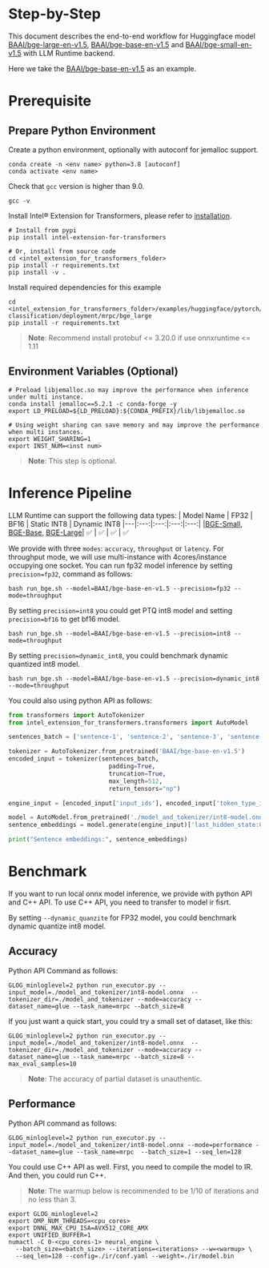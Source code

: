 Step-by-Step
=======
This document describes the end-to-end workflow for Huggingface model [BAAI/bge-large-en-v1.5](https://huggingface.co/BAAI/bge-large-en-v1.5), [BAAI/bge-base-en-v1.5](https://huggingface.co/BAAI/bge-base-en-v1.5) and [BAAI/bge-small-en-v1.5](https://huggingface.co/BAAI/bge-small-en-v1.5) with LLM Runtime backend.

Here we take the [BAAI/bge-base-en-v1.5](https://huggingface.co/BAAI/bge-base-en-v1.5) as an example.

# Prerequisite
## Prepare Python Environment
Create a python environment, optionally with autoconf for jemalloc support.
```shell
conda create -n <env name> python=3.8 [autoconf]
conda activate <env name>
```

Check that `gcc` version is higher than 9.0.
```shell
gcc -v
```

Install Intel® Extension for Transformers, please refer to [installation](/docs/installation.md).
```shell
# Install from pypi
pip install intel-extension-for-transformers

# Or, install from source code
cd <intel_extension_for_transformers_folder>
pip install -r requirements.txt
pip install -v .
```

Install required dependencies for this example
```shell
cd <intel_extension_for_transformers_folder>/examples/huggingface/pytorch/text-classification/deployment/mrpc/bge_large
pip install -r requirements.txt
```
>**Note**: Recommend install protobuf <= 3.20.0 if use onnxruntime <= 1.11

## Environment Variables (Optional)
```shell
# Preload libjemalloc.so may improve the performance when inference under multi instance.
conda install jemalloc==5.2.1 -c conda-forge -y
export LD_PRELOAD=${LD_PRELOAD}:${CONDA_PREFIX}/lib/libjemalloc.so

# Using weight sharing can save memory and may improve the performance when multi instances.
export WEIGHT_SHARING=1
export INST_NUM=<inst num>
```
>**Note**: This step is optional.

# Inference Pipeline

LLM Runtime can support the following data types:
| Model Name | FP32 | BF16 | Static INT8 | Dynamic INT8
|---|:---:|:---:|:---:|:---:|
|[BGE-Small](https://huggingface.co/BAAI/bge-small-en-v1.5), [BGE-Base](https://huggingface.co/BAAI/bge-base-en-v1.5), [BGE-Large](https://huggingface.co/BAAI/bge-large-en-v1.5)| ✅ | ✅ | ✅ | ✅

We provide with three `modes`: `accuracy`, `throughput` or `latency`. For throughput mode, we will use multi-instance with 4cores/instance occupying one socket.
You can run fp32 model inference by setting `precision=fp32`, command as follows:
```shell
bash run_bge.sh --model=BAAI/bge-base-en-v1.5 --precision=fp32 --mode=throughput
```
By setting `precision=int8` you could get PTQ int8 model and setting `precision=bf16` to get bf16 model.
```shell
bash run_bge.sh --model=BAAI/bge-base-en-v1.5 --precision=int8 --mode=throughput
```
By setting `precision=dynamic_int8`, you could benchmark dynamic quantized int8 model.
```shell
bash run_bge.sh --model=BAAI/bge-base-en-v1.5 --precision=dynamic_int8 --mode=throughput
```


You could also using python API as follows:
```python
from transformers import AutoTokenizer
from intel_extension_for_transformers.transformers import AutoModel

sentences_batch = ['sentence-1', 'sentence-2', 'sentence-3', 'sentence-4']

tokenizer = AutoTokenizer.from_pretrained('BAAI/bge-base-en-v1.5')
encoded_input = tokenizer(sentences_batch,
                            padding=True,
                            truncation=True,
                            max_length=512,
                            return_tensors="np")

engine_input = [encoded_input['input_ids'], encoded_input['token_type_ids'], encoded_input['attention_mask']]

model = AutoModel.from_pretrained('./model_and_tokenizer/int8-model.onnx', use_embedding_runtime=True)
sentence_embeddings = model.generate(engine_input)['last_hidden_state:0']

print("Sentence embeddings:", sentence_embeddings)
```


# Benchmark
If you want to run local onnx model inference, we provide with python API and C++ API. To use C++ API, you need to transfer to model ir fisrt.

By setting `--dynamic_quanzite` for FP32 model, you could benchmark dynamic quantize int8 model.
## Accuracy
Python API Command as follows:
```shell
GLOG_minloglevel=2 python run_executor.py --input_model=./model_and_tokenizer/int8-model.onnx  --tokenizer_dir=./model_and_tokenizer --mode=accuracy --dataset_name=glue --task_name=mrpc --batch_size=8
```

If you just want a quick start, you could try a small set of dataset, like this:
```shell
GLOG_minloglevel=2 python run_executor.py --input_model=./model_and_tokenizer/int8-model.onnx  --tokenizer_dir=./model_and_tokenizer --mode=accuracy --dataset_name=glue --task_name=mrpc --batch_size=8 --max_eval_samples=10
```

>**Note**: The accuracy of partial dataset is unauthentic.

## Performance
Python API command as follows:
```shell
GLOG_minloglevel=2 python run_executor.py --input_model=./model_and_tokenizer/int8-model.onnx --mode=performance --dataset_name=glue --task_name=mrpc  --batch_size=1 --seq_len=128
```

You could use C++ API as well. First, you need to compile the model to IR. And then, you could run C++.

> **Note**: The warmup below is recommended to be 1/10 of iterations and no less than 3.
```shell
export GLOG_minloglevel=2
export OMP_NUM_THREADS=<cpu_cores>
export DNNL_MAX_CPU_ISA=AVX512_CORE_AMX
export UNIFIED_BUFFER=1
numactl -C 0-<cpu_cores-1> neural_engine \
  --batch_size=<batch_size> --iterations=<iterations> --w=<warmup> \
  --seq_len=128 --config=./ir/conf.yaml --weight=./ir/model.bin
```

